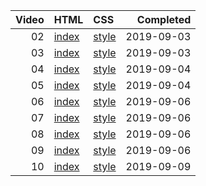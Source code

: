 | Video | HTML                                             | CSS                                                  |  Completed |
| ----: | :----------------------------------------------- | :--------------------------------------------------- | ---------: |
|    02 | [index](./02-intro/index.html)                   | [style](./02-intro/style-TODD.css)                   | 2019-09-03 |
|    03 | [index](./03-flex-direction/index.html)          | [style](./03-flex-direction/style-TODD.css)          | 2019-09-03 |
|    04 | [index](./04-flex-direction/index.html)          | [style](./03-flex-direction/style-TODD.css)          | 2019-09-04 |
|    05 | [index](./05-ordering/index.html)                | [style](./05-ordering/style-TODD.css)                | 2019-09-04 |
|    06 | [index](./06-alignment-and-centering/index.html) | [style](./06-alignment-and-centering/style-TODD.css) | 2019-09-06 |
|    07 | [index](./06-alignment-and-centering/index.html) | [style](./06-alignment-and-centering/style-TODD.css) | 2019-09-06 |
|    08 | [index](./06-alignment-and-centering/index.html) | [style](./06-alignment-and-centering/style-TODD.css) | 2019-09-06 |
|    09 | [index](./06-alignment-and-centering/index.html) | [style](./06-alignment-and-centering/style-TODD.css) | 2019-09-06 |
|    10 | [index](./10-flexbox-sizing/index.html)          | [style](./10-flexbox-sizing/style-TODD.css)          | 2019-09-09 |
